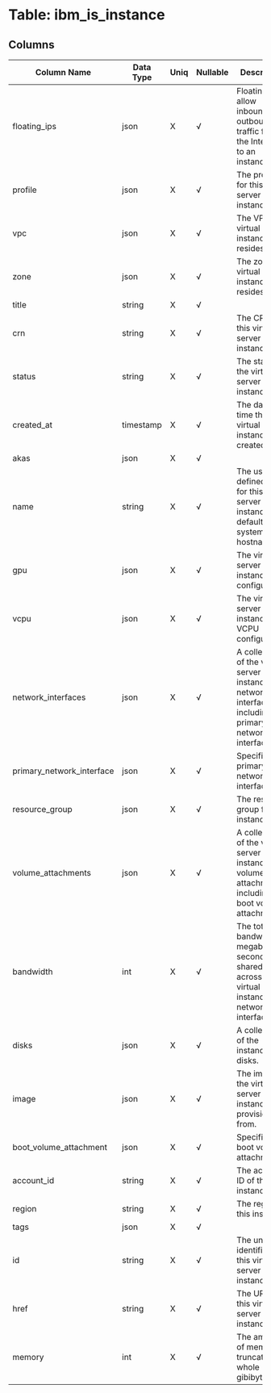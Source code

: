 # Table: ibm_is_instance

## Columns 

|  Column Name   |  Data Type  | Uniq | Nullable | Description | 
|  ----  | ----  | ----  | ----  | ---- | 
| floating_ips | json | X | √ | Floating IPs allow inbound and outbound traffic from the Internet to an instance | 
| profile | json | X | √ | The profile for this virtual server instance. | 
| vpc | json | X | √ | The VPC this virtual server instance resides in. | 
| zone | json | X | √ | The zone this virtual server instance resides in. | 
| title | string | X | √ |  | 
| crn | string | X | √ | The CRN for this virtual server instance. | 
| status | string | X | √ | The status of the virtual server instance. | 
| created_at | timestamp | X | √ | The date and time that the virtual server instance was created. | 
| akas | json | X | √ |  | 
| name | string | X | √ | The user-defined name for this virtual server instance (and default system hostname). | 
| gpu | json | X | √ | The virtual server instance GPU configuration. | 
| vcpu | json | X | √ | The virtual server instance VCPU configuration. | 
| network_interfaces | json | X | √ | A collection of the virtual server instance's network interfaces, including the primary network interface. | 
| primary_network_interface | json | X | √ | Specifies the primary network interface. | 
| resource_group | json | X | √ | The resource group for this instance. | 
| volume_attachments | json | X | √ | A collection of the virtual server instance's volume attachments, including the boot volume attachment. | 
| bandwidth | int | X | √ | The total bandwidth (in megabits per second) shared across the virtual server instance's network interfaces. | 
| disks | json | X | √ | A collection of the instance's disks. | 
| image | json | X | √ | The image the virtual server instance was provisioned from. | 
| boot_volume_attachment | json | X | √ | Specifies the boot volume attachment. | 
| account_id | string | X | √ | The account ID of this instance. | 
| region | string | X | √ | The region of this instance. | 
| tags | json | X | √ |  | 
| id | string | X | √ | The unique identifier for this virtual server instance. | 
| href | string | X | √ | The URL for this virtual server instance. | 
| memory | int | X | √ | The amount of memory, truncated to whole gibibytes. | 


